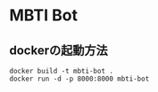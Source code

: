 # MBTI Bot

## dockerの起動方法


```
docker build -t mbti-bot .
docker run -d -p 8000:8000 mbti-bot
```
